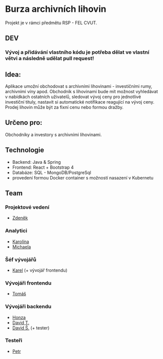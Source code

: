 # Burza archivních lihovin
Projekt je v rámci předmětu RSP - FEL CVUT.

## DEV
<h3>Vývoj a přidávání vlastního kódu je potřeba dělat ve vlastní větvi a následně udělat pull request!</h3>

## Idea:
Aplikace umožní obchodovat s archivními lihovinami - investičními rumy, archivními víny apod. Obchodník s lihovinami bude mít možnost vyhledávat v nabídkách ostatních uživatelů, sledovat vývoj ceny pro jednotlivé investiční tituly, nastavit si automatické notifikace reagující na vývoj ceny. Prodej lihovin může být za fixní cenu nebo formou dražby.

## Určeno pro: 
Obchodníky a investory s archivními lihovinami.

## Technologie
- Backend: Java & Spring
- Frontend: React + Bootstrap 4
- Databáze: SQL - MongoDB/PostgreSql
- provedení formou Docker container s možností nasazení v Kubernetu

## Team
### Projektové vedení
- [Zdeněk](bousazde@fel.cvut.cz)
### Analytici
- [Karolína](pencakar@fel.cvut.cz)
- [Michaela](zelenm10@fel.cvut.cz)
### Šéf vývojářů
- [Karel](zavadka1@fel.cvut.cz) (+ vývojář frontendu)
### Vývojáři frontendu
- [Tomáš](navrato2@fel.cvut.cz)
### Vývojáři backendu
- [Honza](seligja2@fel.cvut.cz)
- [David T.](tetoudav@fel.cvut.cz)
- [David Š.](storedav@fel.cvut.cz) (+ tester)
### Testeři
- [Petr](maresp10@fel.cvut.cz)

